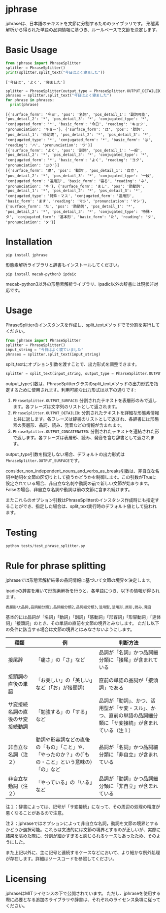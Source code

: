 # jphrase
jphraseは、日本語のテキストを文節に分割するためのライブラリです。
形態素解析から得られた単語の品詞情報に基づき、ルールベースで文節を決定します、

# Basic Usage

```Python
from jphrase import PhraseSplitter
splitter = PhraseSplitter()
print(splitter.split_text("今日はよく寝ました"))
```

```
['今日は', 'よく', '寝ました']
```

```Python
splitter = PhraseSplitter(output_type = PhraseSplitter.OUTPUT_DETAILED)
phrases = splitter.split_text("今日はよく寝ました")
for phrase in phrases:
  print(phrase)
```

```
[{'surface_form': '今日', 'pos': '名詞', 'pos_detail_1': '副詞可能', 'pos_detail_2': '*', 'pos_detail_3': '*', 'conjugated_type': '*', 'conjugated_form': '*', 'basic_form': '今日', 'reading': 'キョウ', 'pronunciation': 'キョー'}, {'surface_form': 'は', 'pos': '助詞', 'pos_detail_1': '係助詞', 'pos_detail_2': '*', 'pos_detail_3': '*', 'conjugated_type': '*', 'conjugated_form': '*', 'basic_form': 'は', 'reading': 'ハ', 'pronunciation': 'ワ'}]
[{'surface_form': 'よく', 'pos': '副詞', 'pos_detail_1': '一般', 'pos_detail_2': '*', 'pos_detail_3': '*', 'conjugated_type': '*', 'conjugated_form': '*', 'basic_form': 'よく', 'reading': 'ヨク', 'pronunciation': 'ヨク'}]
[{'surface_form': '寝', 'pos': '動詞', 'pos_detail_1': '自立', 'pos_detail_2': '*', 'pos_detail_3': '*', 'conjugated_type': '一段', 'conjugated_form': '連用形', 'basic_form': '寝る', 'reading': 'ネ', 'pronunciation': 'ネ'}, {'surface_form': 'まし', 'pos': '助動詞', 'pos_detail_1': '*', 'pos_detail_2': '*', 'pos_detail_3': '*', 'conjugated_type': '特殊・マス', 'conjugated_form': '連用形', 'basic_form': 'ます', 'reading': 'マシ', 'pronunciation': 'マシ'}, {'surface_form': 'た', 'pos': '助動詞', 'pos_detail_1': '*', 'pos_detail_2': '*', 'pos_detail_3': '*', 'conjugated_type': '特殊・タ', 'conjugated_form': '基本形', 'basic_form': 'た', 'reading': 'タ', 'pronunciation': 'タ'}]
```

# Installation

```
pip install jphrase
```

形態素解析ライブラリと辞書もインストールしてください。

```
pip install mecab-python3 ipdaic
```

mecab-python3以外の形態素解析ライブラリ、ipadic以外の辞書には現状非対応です。

# Usage

PhraseSplitterのインスタンスを作成し、split_textメソッドでで分割を実行してください。

```Python
from jphrase import PhraseSplitter
splitter = PhraseSplitter()
input_string = "今日はよく寝ていました"
phrases = splitter.split_text(input_string)
```

split_textにオプション引数を渡すことで、出力形式を調整できます。

```Python
splitter = split_text(input_string, output_type = PharseSplitter.OUTPUT_SURFACE, consider_non_independent_nouns_and_verbs_as_breaks = True)
```

output_type引数は、PhraseSplitterクラスのsplit_textメソッドの出力形式を指定するために使用されます。利用可能な出力形式は以下の通りです:

1. `PhraseSplitter.OUTPUT_SURFACE`: 分割されたテキストを表層形のみで返します。各フレーズは文字列のリストとして返されます。
2. `PhraseSplitter.OUTPUT_DETAILED`: 分割されたテキストを詳細な形態素情報と共に返します。各フレーズは辞書のリストとして返され、各辞書には形態素の表層形、品詞、読み、発音などの情報が含まれます。
3. `PhraseSplitter.OUTPUT_CONCATENATED`: 分割されたテキストを連結された形で返します。各フレーズは表層形、読み、発音を含む辞書として返されます。

output_type引数を指定しない場合、デフォルトの出力形式は`PhraseSplitter.OUTPUT_SURFACE`です。

consider_non_independent_nouns_and_verbs_as_breaks引数は、非自立な名詞や動詞を文節の区切りとして扱うかどうかを制御します。この引数がTrueに設定されている場合、非自立な名刺や動詞の前で新しい文節が始まります。Falseの場合、非自立な名詞や動詞は前の文節に含まれ続けます。

またこれらのオプション引数はPhraseSplitterのインスタンス作成時にも指定することができ、指定した場合は、split_text実行時のデフォルト値として扱われます。

# Testing

```Python
python tests/test_phrase_splitter.py
```

# Rule for phrase splitting
jphraseでは形態素解析結果の品詞情報に基づいて文節の境界を決定します。

ipadicの辞書を用いて形態素解析を行うと、各単語につき、以下の情報が得られます。

```
表層形\t品詞,品詞細分類1,品詞細分類2,品詞細分類3,活用型,活用形,原形,読み,発音
```

基本的には品詞が「名詞」「動詞」「副詞」「感動詞」「形容詞」「形容動詞」「連体詞」「接頭詞」のとき、その単語の直前を文節の境界とみなします。
ただし以下の条件に該当する場合は文節の境界とはみなさないようにします。

|種類|例|判断方法|
|---|---|---|
|接尾辞|「痛さ」の「さ」など|品詞が「名詞」かつ品詞細分類に「接尾」が含まれている|
|接頭詞の直後の単語|「お美しい」の「美しい」など（「お」が接頭詞）|直前の単語の品詞が「接頭詞」である|
|サ変接続名詞の直後のサ変接続動詞|「勉強する」の「する」など|品詞が「動詞」、かつ、活用型が「サ変・スル」、かつ、直前の単語の品詞細分類に「サ変接続」が含まれている（注１）|
|非自立な名詞（注２）|動詞や形容詞などの直後の「もの」「こと」や、「やったのか？」の(「もの・こと」という意味の）「の」など|品詞が「名詞」かつ品詞細分類に「非自立」が含まれている|
|非自立な動詞（注２）|「やっている」の「いる」など|品詞が「動詞」かつ品詞細分類に「非自立」が含まれている|

注１：辞書によっては、記号が「サ変接続」になって、その周辺の処理の精度が悪くなることがあるので注意。

注２：jphraseではオプションによって非自立な名詞，動詞を文節の境界とするかどうか選択可能。これらは文法的には文節の境界とするのが正しいが、実際に結果を眺めた際に、分割が細かすぎると感じられるケースもあったため、そのようにした。

また上記以外に、主に記号と連続するケースなどにおいて、より細かな例外処理が存在します。詳細はソースコードを参照してください。

# Licensing

jphraseはMITライセンスの下で公開されています。
ただし、jphraseを使用する際に必要となる追加のライブラリや辞書は、それぞれのライセンス条項に従ってください。
